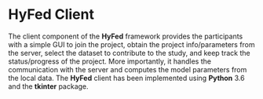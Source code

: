 # HyFed Client
The client component of the **HyFed** framework provides the participants with a simple GUI to join the project, obtain the project info/parameters from 
the server, select the dataset to contribute to the study, and keep track the status/progress of the project. More importantly, it handles the communication 
with the server and computes the model parameters from the local data. The **HyFed** client has been 
implemented using **Python** 3.6 and the **tkinter** package.


